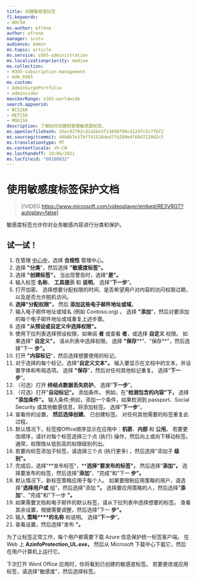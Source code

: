 ```yaml
---
title: 创建敏感度标签
f1.keywords:
- NOCSH
ms.author: efrene
author: efrene
manager: scotv
audience: Admin
ms.topic: article
ms.service: o365-administration
ms.localizationpriority: medium
ms.collection:
- M365-subscription-management
- Adm_O365
ms.custom:
- AdminSurgePortfolio
- adminvideo
monikerRange: o365-worldwide
search.appverid:
- BCS160
- MET150
- MOE150
description: 了解如何创建和管理敏感度标签。
ms.openlocfilehash: 35ec82702cd1a5be3f23698f90c8129fc5c7f6f2
ms.sourcegitcommit: d4b867e37bf741528ded7fb289e4f6847228d2c5
ms.translationtype: MT
ms.contentlocale: zh-CN
ms.lasthandoff: 10/06/2021
ms.locfileid: "60160832"
---
```

# <a name="protect-documents-with-sensitivity-labels"></a>使用敏感度标签保护文档

> [!VIDEO https://www.microsoft.com/videoplayer/embed/RE3VRGT?autoplay=false]

敏感度标签允许你对业务敏感内容进行分类和保护。

## <a name="try-it"></a>试一试！

1. 在管理 [中心中](https://admin.microsoft.com)，选择 **合规性** 管理中心。
1. 选择 **"分类**"，然后选择 **"敏感度标签"。**
1. 选择 **"创建标签"，** 当出现警告时，选择"**是"。**
1. 输入标签 **名称**、 **工具提示** 和 **说明**。 选择“**下一步**”。
1. 打开加密。 选择想要分配权限的时间、是否希望用户对内容的访问权限过期，以及是否允许脱机访问。
1. **选择"分配权限"，** 然后 **添加这些电子邮件地址或域**。
1. 输入电子邮件地址或域名 (例如 Contoso.org) 。  选择 **"添加**"，然后对要添加的每个电子邮件地址或域重复上述步骤。
1. 选择 **"从预设或自定义中选择权限"。**
1. 使用下拉列表选择预设权限，如审阅 **者** 或查看 **者**，或选择 **自定义** 权限。 如果选择" **自定义"，** 请从列表中选择权限。 选择 **"保存****"、"保存**"，然后选择"下一 **步"。**
1. 打开 **"内容标记**"，然后选择想要使用的标记。
1. 对于选择的每个标记，选择"**自定义文本"。** 输入要显示在文档中的文本，并设置字体和布局选项。 选择 **"保存**"，然后对任何其他标记重复。 选择“**下一步**”。
1. （可选）打开 **终结点数据丢失防护**。 选择“**下一步**”。
1. （可选）打开"**自动标记"。** 添加条件。 例如，在"**检测包含的内容"下，** 选择 **"添加条件"。** 输入条件;例如，添加一个条件，如果检测到 passport、Social Security 或其他敏感信息，将添加标签。 选择“**下一步**”。
1. 查看你的设置， **然后选择创建**。 已创建标签。 对任何其他需要的标签重复此过程。
1. 默认情况下，标签按Office顺序显示在应用中：**机密**、**内部** 和 **公用**。 若要更改顺序，请针对每个标签选择三个点 (执行) 操作，然后向上或向下移动标签。 通常，权限按从低到高的权限级别列出。
1. 若要向标签添加子标签，请选择三个点 (执行更多) ，然后选择"添加子 **级别"。**
1. 完成后，选择"**发布标签"，****选择"要发布的标签"，** 然后选择"**添加"。** 选择要发布的标签，然后选择"**添加**"、"完成"和"下一 **步"。**
1. 默认情况下，新标签策略应用于每个人。 如果要限制应用策略的用户，请选择"**选择用户或** 组"，然后选择"添加 **"。** 选择要应用策略的人，然后选择"**添加**"、"完成"和"下一步 **"。**
1. 如果需要文档和电子邮件的默认标签，请从下拉列表中选择想要的标签。 查看其余设置，根据需要调整，然后选择"下一 **步"。**
1. 输入 **策略****的名称** 和说明。 选择“**下一步**”。
1. 查看设置，然后选择"发布 **"。**

为了让标签正常工作，每个用户都需要下载 Azure 信息保护统一标签客户端。 在 Web 上 **AzinfoProtection_UL.exe，** 然后从 Microsoft 下载中心下载它，然后在用户计算机上运行它。

下次打开 Word Office 应用时，你将看到已创建的敏感度标签。 若要更改或应用标签，请选择"敏感度"，然后选择标签。

